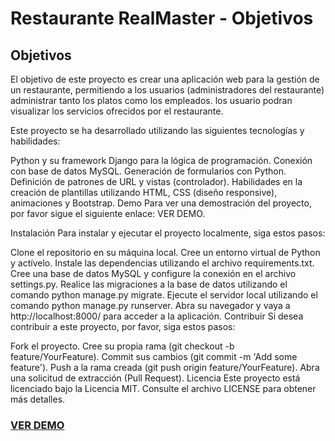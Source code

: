 # Restaurante RealMaster - Objetivos
## Objetivos
El objetivo de este proyecto es crear una aplicación web para la gestión de un restaurante, permitiendo a los usuarios (administradores del restaurante) administrar tanto los platos como los empleados.
los usuario podran visualizar los servicios ofrecidos por el restaurante.

Este proyecto se ha desarrollado utilizando las siguientes tecnologías y habilidades:

Python y su framework Django para la lógica de programación.
Conexión con base de datos MySQL.
Generación de formularios con Python.
Definición de patrones de URL y vistas (controlador).
Habilidades en la creación de plantillas utilizando HTML, CSS (diseño responsive), animaciones y Bootstrap.
Demo
Para ver una demostración del proyecto, por favor sigue el siguiente enlace: VER DEMO.

Instalación
Para instalar y ejecutar el proyecto localmente, siga estos pasos:

Clone el repositorio en su máquina local.
Cree un entorno virtual de Python y actívelo.
Instale las dependencias utilizando el archivo requirements.txt.
Cree una base de datos MySQL y configure la conexión en el archivo settings.py.
Realice las migraciones a la base de datos utilizando el comando python manage.py migrate.
Ejecute el servidor local utilizando el comando python manage.py runserver.
Abra su navegador y vaya a http://localhost:8000/ para acceder a la aplicación.
Contribuir
Si desea contribuir a este proyecto, por favor, siga estos pasos:

Fork el proyecto.
Cree su propia rama (git checkout -b feature/YourFeature).
Commit sus cambios (git commit -m 'Add some feature').
Push a la rama creada (git push origin feature/YourFeature).
Abra una solicitud de extracción (Pull Request).
Licencia
Este proyecto está licenciado bajo la Licencia MIT. Consulte el archivo LICENSE para obtener más detalles.

### [VER DEMO](https://firebasestorage.googleapis.com/v0/b/imagenes-1ccc1.appspot.com/o/media%2FV%C3%ADdeo%20sin%20t%C3%ADtulo%20%E2%80%90%20Hecho%20con%20Clipchamp.mp4?alt=media&token=55105de5-24ab-4631-a94d-00b7a192a45b)


